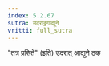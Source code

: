 ```yaml
---
index: 5.2.67
sutra: उदराट्ठगाद्यूने
vritti: full_sutra
---
```


"तत्र प्रसिते" (इति) उदरात् आद्युने ठक् 